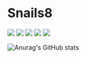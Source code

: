 # Snails8

[![](https://raw.githubusercontent.com/Snails8/Snails8/github-profile-summary-cards/master/profile-summary-card-output/nord_bright/0-profile-details.svg)](https://github.com/Snails8/Snails8/github-profile-summary-cards)
[![](https://raw.githubusercontent.com/Snails8/Snails8/github-profile-summary-cards/master/profile-summary-card-output/nord_bright/1-repos-per-language.svg)](https://github.com/Snails8/github-profile-summary-cards) [![](https://raw.githubusercontent.com/Snails8/Snails8/github-profile-summary-cards/master/profile-summary-card-output/nord_bright/2-most-commit-language.svg)](https://github.com/Snails8/Snails8/github-profile-summary-cards)
[![](https://raw.githubusercontent.com/Snails8/Snails8/github-profile-summary-cards/master/profile-summary-card-output/nord_bright/3-stats.svg)](https://github.com/Snails8/Snails8/github-profile-summary-cards) [![](https://raw.githubusercontent.com/Snails8/Snails8/github-profile-summary-card/master/profile-summary-card-output/nord_bright/4-productive-time.svg)](https://github.com/Snails8/Snails8/github-profile-summary-cards)



![Anurag's GitHub stats](https://github-readme-stats.vercel.app/api?username=Snails8&show_icons=true&theme=dark&count_private=true)

